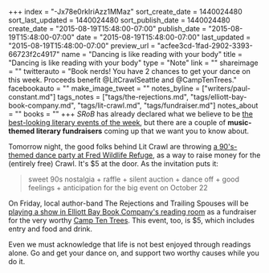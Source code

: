 +++
index = "-Jx78e0rkIriAzz1MMaz"
sort_create_date = 1440024480
sort_last_updated = 1440024480
sort_publish_date = 1440024480
create_date = "2015-08-19T15:48:00-07:00"
publish_date = "2015-08-19T15:48:00-07:00"
date = "2015-08-19T15:48:00-07:00"
last_updated = "2015-08-19T15:48:00-07:00"
preview_url = "acfee3cd-1fad-2902-3393-66723f2c4917"
name = "Dancing is like reading with your body"
title = "Dancing is like reading with your body"
type = "Note"
link = ""
shareimage = ""
twitterauto = "Book nerds! You have 2 chances to get your dance on this week. Proceeds benefit @LitCrawlSeattle and @CampTenTrees."
facebookauto = ""
make_image_tweet = ""
notes_byline = ["writers/paul-constant.md"]
tags_notes = ["tags/the-rejections.md", "tags/elliott-bay-book-company.md", "tags/lit-crawl.md", "tags/fundraiser.md"]
notes_about = ""
books = ""
+++
*SRoB* has already declared what we believe to be [the best-looking literary events of the week](http://seattlereviewofbooks.com/notes/2015/08/17/your-week-in-readings-the-best-literary-events-from-the-week-of-august-17-august-23/), but there are a couple of **music-themed literary fundraisers** coming up that we want you to know about. 

Tomorrow night, the good folks behind Lit Crawl are throwing [a 90's-themed dance party at Fred Wildlife Refuge](https://www.facebook.com/events/878837925503492/), as a way to raise money for the (entirely free) Crawl. It's $5 at the door. As the invitation puts it:

<blockquote>sweet 90s nostalgia + raffle + silent auction + dance off + good feelings + anticipation for the big event on October 22</blockquote>

On Friday, local author-band The Rejections and Trailing Spouses will be [playing a show in Elliott Bay Book Company's reading room](http://www.elliottbaybook.com/event/seattle7writers-rejections) as a fundraiser for the very worthy [Camp Ten Trees](http://www.camptentrees.org/~camptent/). This event, too, is $5, which includes entry and food and drink.

Even we must acknowledge that life is not best enjoyed through readings alone. Go and get your dance on, and support two worthy causes while you do it.
